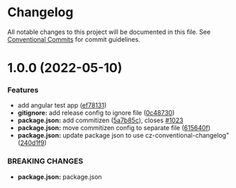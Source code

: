 # Changelog

All notable changes to this project will be documented in this file. See
[Conventional Commits](https://conventionalcommits.org) for commit guidelines.

# 1.0.0 (2022-05-10)


### Features

* add angular test app ([ef78131](https://github.com/pavelpiha/test-semantic-release/commit/ef781316275fe29fab8328bffca4e67b054d8f54))
* **gitignore:** add release config to ignore file ([0c48730](https://github.com/pavelpiha/test-semantic-release/commit/0c4873085d2ddc15497e110e7e061ecc51c12346))
* **package.json:** add commitizen ([5a7b85c](https://github.com/pavelpiha/test-semantic-release/commit/5a7b85c77f6107bade5d982ba229ed6bb166febd)), closes [#1023](https://github.com/pavelpiha/test-semantic-release/issues/1023)
* **package.json:** move commitizen config to separate file ([615640f](https://github.com/pavelpiha/test-semantic-release/commit/615640f1a9f88b64aea84e92b92e8ecddfb63744))
* **package.json:** update package json to use cz-conventional-changelog" ([240d1f9](https://github.com/pavelpiha/test-semantic-release/commit/240d1f967ad7bb0f6993f04ac69d436106429d71))


### BREAKING CHANGES

* **package.json:** package.json
